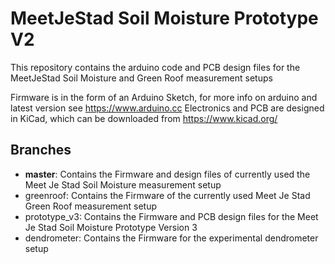 MeetJeStad Soil Moisture Prototype V2
=====================================

This repository contains the arduino code and PCB design files for the MeetJeStad Soil Moisture and Green Roof measurement setups

Firmware is in the form of an Arduino Sketch, for more info on arduino and latest version see  https://www.arduino.cc
Electronics and PCB are designed in KiCad, which can be downloaded from https://www.kicad.org/

## Branches

- **master**: Contains the Firmware and design files of currently used the Meet Je Stad Soil Moisture measurement setup
- greenroof: Contains the Firmware of the currently used Meet Je Stad Green Roof measurement setup
- prototype_v3: Contains the Firmware and PCB design files for the Meet Je Stad Soil Moisture Prototype Version 3
- dendrometer: Contains the Firmware for the experimental dendrometer setup 
  
